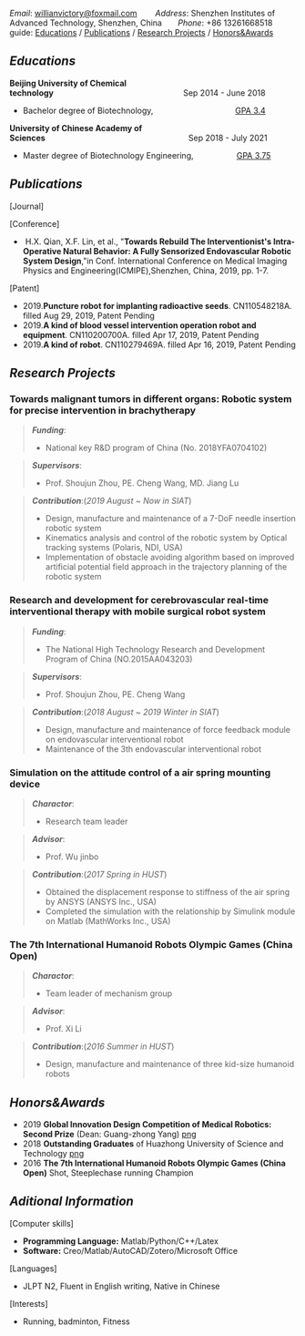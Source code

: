 _Email_:&nbsp;willianvictory@foxmail.com &emsp;&emsp;_Address_:&nbsp;Shenzhen Institutes of Advanced Technology, Shenzhen, China&emsp;&emsp;_Phone_:&nbsp;+86 13261668518<br/>
guide: [Educations](https://yuukireina05.github.io/Lin-Xiaofeng/#educations) / [Publications](https://biomedicine-researcher.github.io/Lian-Qianjin/) / [Research Projects](https://biomedicine-researcher.github.io/Lian-Qianjin/) / [Honors&Awards](https://biomedicine-researcher.github.io/Lian-Qianjin/)
## _Educations_

**Beijing University of Chemical technology**&emsp;&emsp;&emsp;&emsp;&emsp;&emsp;&emsp;&emsp;&emsp;&emsp;&emsp;&emsp;&emsp;&emsp;&emsp;&emsp;&nbsp;Sep 2014 - June 2018 <br/>
* Bachelor degree of Biotechnology, &emsp;&emsp;&emsp;&emsp;&emsp;&emsp;&emsp;&emsp;&emsp;&emsp;[GPA 3.4](https://biomedicine-researcher.github.io/Lian-Qianjin//material/Bachelor%20transcript.pdf)<br/>

**University of Chinese Academy of Sciences**&emsp;&emsp;&emsp;&emsp;&emsp;&emsp;&emsp;&emsp;&emsp;&emsp;&emsp;&emsp;&emsp;&emsp;&emsp;&emsp;&nbsp;&nbsp;&nbsp;&nbsp;&nbsp;&nbsp;&nbsp;Sep 2018 - July 2021 <br/>
* Master degree of Biotechnology Engineering, &emsp;&emsp;&nbsp;&nbsp;&nbsp;&nbsp;&emsp;&emsp;[GPA 3.75](https://biomedicine-researcher.github.io/Lian-Qianjin//material/Master%20transcript.pdf)

## _Publications_

[Journal]

[Conference]
* &nbsp;H.X. Qian, X.F. Lin, et al., "**Towards Rebuild The Interventionist's Intra-Operative Natural Behavior: A Fully Sensorized Endovascular Robotic System Design**,"in Conf. International Conference on Medical Imaging Physics and Engineering(ICMIPE),Shenzhen, China, 2019, pp. 1-7.

[Patent]
* 2019.**Puncture robot for implanting radioactive seeds**. CN110548218A. filled Aug 29, 2019, Patent Pending
* 2019.**A kind of blood vessel intervention operation robot and equipment**. CN110200700A. filled Apr 17, 2019, Patent Pending
* 2019.**A kind of robot**. CN110279469A. filled Apr 16, 2019, Patent Pending

## _Research Projects_

### Towards malignant tumors in different organs: Robotic system for precise intervention in brachytherapy

> ___Funding___: 
> + National key R&D program of China (No. 2018YFA0704102) 

> ___Supervisors___: <br/>
> + Prof. Shoujun Zhou, PE. Cheng Wang, MD. Jiang Lu<br/>

> ___Contribution___:(_2019 August ~ Now in SIAT_)<br/>
> + Design, manufacture and maintenance of a 7-DoF needle insertion robotic system
> + Kinematics analysis and control of the robotic system by Optical tracking systems (Polaris, NDI, USA)
> + Implementation of obstacle avoiding algorithm based on improved artificial potential field approach in the trajectory planning of the robotic system

### Research and development for cerebrovascular real-time interventional therapy with mobile surgical robot system

> ___Funding___: <br/>
> + The National High Technology Research and Development Program of China (NO.2015AA043203) <br/>

> ___Supervisors___: <br/>
> + Prof. Shoujun Zhou, PE. Cheng Wang<br/>

> ___Contribution___:(_2018 August ~ 2019 Winter in SIAT_)<br/>
> + Design, manufacture and maintenance of force feedback module on endovascular interventional robot
> + Maintenance of the 3th endovascular interventional robot


### Simulation on the attitude control of a air spring mounting device
> ___Charactor___: <br/>
> + Research team leader <br/>

> ___Advisor___: <br/>
> + Prof. Wu jinbo<br/>

> ___Contribution___:(_2017 Spring in HUST_)<br/>
> + Obtained the displacement response to stiffness of the air spring by ANSYS (ANSYS Inc., USA)
> + Completed the simulation with the relationship by Simulink module on Matlab (MathWorks Inc., USA)

### The 7th International Humanoid Robots Olympic Games (China Open)
> ___Charactor___: <br/>
> + Team leader of mechanism group <br/>

> ___Advisor___: <br/>
> + Prof. Xi Li<br/>

> ___Contribution___:(_2016 Summer in HUST_)<br/>
> + Design, manufacture and maintenance of three kid-size humanoid robots

## _Honors&Awards_
* 2019 **Global Innovation Design Competition of Medical Robotics: Second Prize** (Dean: Guang-zhong Yang) [png](https://biomedicine-researcher.github.io/Lian-Qianjin//material/Medical%20Robotics%20competition.pdf)<br/>
* 2018 **Outstanding Graduates** of Huazhong University of Science and Technology [png](https://biomedicine-researcher.github.io/Lian-Qianjin//material/Outstanding%20Graduate.pdf)<br/>
* 2016 **The 7th International Humanoid Robots Olympic Games (China Open)**  Shot, Steeplechase running Champion

## _Aditional Information_

[Computer skills]
* **Programming Language:** Matlab/Python/C++/Latex
* **Software:** Creo/Matlab/AutoCAD/Zotero/Microsoft Office

[Languages]
* JLPT N2, Fluent in English writing, Native in Chinese

[Interests]
* Running, badminton, Fitness
